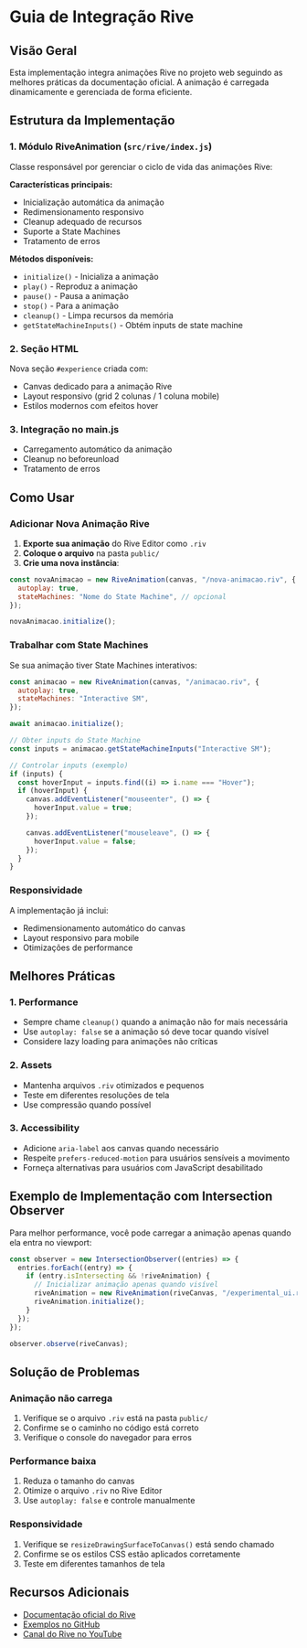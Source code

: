 # Guia de Integração Rive

## Visão Geral

Esta implementação integra animações Rive no projeto web seguindo as melhores práticas da documentação oficial. A animação é carregada dinamicamente e gerenciada de forma eficiente.

## Estrutura da Implementação

### 1. Módulo RiveAnimation (`src/rive/index.js`)

Classe responsável por gerenciar o ciclo de vida das animações Rive:

**Características principais:**

- Inicialização automática da animação
- Redimensionamento responsivo
- Cleanup adequado de recursos
- Suporte a State Machines
- Tratamento de erros

**Métodos disponíveis:**

- `initialize()` - Inicializa a animação
- `play()` - Reproduz a animação
- `pause()` - Pausa a animação
- `stop()` - Para a animação
- `cleanup()` - Limpa recursos da memória
- `getStateMachineInputs()` - Obtém inputs de state machine

### 2. Seção HTML

Nova seção `#experience` criada com:

- Canvas dedicado para a animação Rive
- Layout responsivo (grid 2 colunas / 1 coluna mobile)
- Estilos modernos com efeitos hover

### 3. Integração no main.js

- Carregamento automático da animação
- Cleanup no beforeunload
- Tratamento de erros

## Como Usar

### Adicionar Nova Animação Rive

1. **Exporte sua animação** do Rive Editor como `.riv`
2. **Coloque o arquivo** na pasta `public/`
3. **Crie uma nova instância**:

```javascript
const novaAnimacao = new RiveAnimation(canvas, "/nova-animacao.riv", {
  autoplay: true,
  stateMachines: "Nome do State Machine", // opcional
});

novaAnimacao.initialize();
```

### Trabalhar com State Machines

Se sua animação tiver State Machines interativos:

```javascript
const animacao = new RiveAnimation(canvas, "/animacao.riv", {
  autoplay: true,
  stateMachines: "Interactive SM",
});

await animacao.initialize();

// Obter inputs do State Machine
const inputs = animacao.getStateMachineInputs("Interactive SM");

// Controlar inputs (exemplo)
if (inputs) {
  const hoverInput = inputs.find((i) => i.name === "Hover");
  if (hoverInput) {
    canvas.addEventListener("mouseenter", () => {
      hoverInput.value = true;
    });

    canvas.addEventListener("mouseleave", () => {
      hoverInput.value = false;
    });
  }
}
```

### Responsividade

A implementação já inclui:

- Redimensionamento automático do canvas
- Layout responsivo para mobile
- Otimizações de performance

## Melhores Práticas

### 1. Performance

- Sempre chame `cleanup()` quando a animação não for mais necessária
- Use `autoplay: false` se a animação só deve tocar quando visível
- Considere lazy loading para animações não críticas

### 2. Assets

- Mantenha arquivos `.riv` otimizados e pequenos
- Teste em diferentes resoluções de tela
- Use compressão quando possível

### 3. Accessibility

- Adicione `aria-label` aos canvas quando necessário
- Respeite `prefers-reduced-motion` para usuários sensíveis a movimento
- Forneça alternativas para usuários com JavaScript desabilitado

## Exemplo de Implementação com Intersection Observer

Para melhor performance, você pode carregar a animação apenas quando ela entra no viewport:

```javascript
const observer = new IntersectionObserver((entries) => {
  entries.forEach((entry) => {
    if (entry.isIntersecting && !riveAnimation) {
      // Inicializar animação apenas quando visível
      riveAnimation = new RiveAnimation(riveCanvas, "/experimental_ui.riv");
      riveAnimation.initialize();
    }
  });
});

observer.observe(riveCanvas);
```

## Solução de Problemas

### Animação não carrega

1. Verifique se o arquivo `.riv` está na pasta `public/`
2. Confirme se o caminho no código está correto
3. Verifique o console do navegador para erros

### Performance baixa

1. Reduza o tamanho do canvas
2. Otimize o arquivo `.riv` no Rive Editor
3. Use `autoplay: false` e controle manualmente

### Responsividade

1. Verifique se `resizeDrawingSurfaceToCanvas()` está sendo chamado
2. Confirme se os estilos CSS estão aplicados corretamente
3. Teste em diferentes tamanhos de tela

## Recursos Adicionais

- [Documentação oficial do Rive](https://rive.app/docs/runtimes/web/web-js)
- [Exemplos no GitHub](https://github.com/rive-app/rive-wasm/tree/master/js/examples)
- [Canal do Rive no YouTube](https://youtube.com/playlist?list=PLujDTZWVDSsFGonP9kzAnvryowW098-p3)
